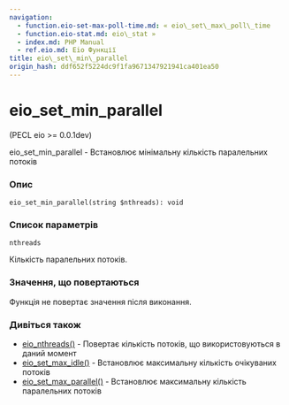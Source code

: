 ```yaml
---
navigation:
  - function.eio-set-max-poll-time.md: « eio\_set\_max\_poll\_time
  - function.eio-stat.md: eio\_stat »
  - index.md: PHP Manual
  - ref.eio.md: Eio Функції
title: eio\_set\_min\_parallel
origin_hash: ddf652f5224dc9f1fa9671347921941ca401ea50
---
```

# eio\_set\_min\_parallel

(PECL eio >= 0.0.1dev)

eio\_set\_min\_parallel - Встановлює мінімальну кількість паралельних потоків

### Опис

```methodsynopsis
eio_set_min_parallel(string $nthreads): void
```

### Список параметрів

`nthreads`

Кількість паралельних потоків.

### Значення, що повертаються

Функція не повертає значення після виконання.

### Дивіться також

-   [eio\_nthreads()](function.eio-nthreads.md) \- Повертає кількість потоків, що використовуються в даний момент
-   [eio\_set\_max\_idle()](function.eio-set-max-idle.md) \- Встановлює максимальну кількість очікуваних потоків
-   [eio\_set\_max\_parallel()](function.eio-set-max-parallel.md) \- Встановлює максимальну кількість паралельних потоків
